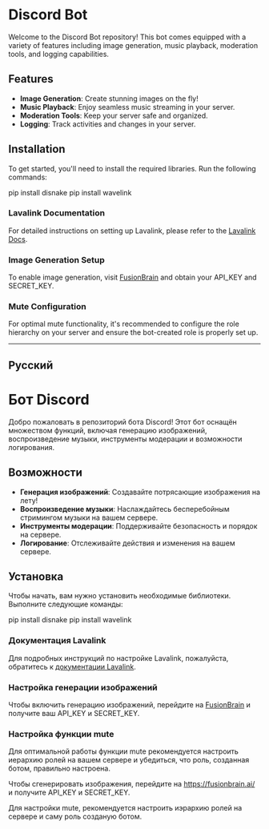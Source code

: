 # Discord Bot

Welcome to the Discord Bot repository! This bot comes equipped with a variety of features including image generation, music playback, moderation tools, and logging capabilities. 

## Features

- **Image Generation**: Create stunning images on the fly!
- **Music Playback**: Enjoy seamless music streaming in your server.
- **Moderation Tools**: Keep your server safe and organized.
- **Logging**: Track activities and changes in your server.

## Installation

To get started, you'll need to install the required libraries. Run the following commands:

pip install disnake
pip install wavelink


### Lavalink Documentation

For detailed instructions on setting up Lavalink, please refer to the [Lavalink Docs](https://lavalink.dev/getting-started/index.html).

### Image Generation Setup

To enable image generation, visit [FusionBrain](https://fusionbrain.ai/) and obtain your API_KEY and SECRET_KEY.

### Mute Configuration

For optimal mute functionality, it's recommended to configure the role hierarchy on your server and ensure the bot-created role is properly set up.

---

## Русский

# Бот Discord

Добро пожаловать в репозиторий бота Discord! Этот бот оснащён множеством функций, включая генерацию изображений, воспроизведение музыки, инструменты модерации и возможности логирования.

## Возможности

- **Генерация изображений**: Создавайте потрясающие изображения на лету!
- **Воспроизведение музыки**: Наслаждайтесь бесперебойным стримингом музыки на вашем сервере.
- **Инструменты модерации**: Поддерживайте безопасность и порядок на сервере.
- **Логирование**: Отслеживайте действия и изменения на вашем сервере.

## Установка

Чтобы начать, вам нужно установить необходимые библиотеки. Выполните следующие команды:

pip install disnake
pip install wavelink


### Документация Lavalink

Для подробных инструкций по настройке Lavalink, пожалуйста, обратитесь к [документации Lavalink](https://lavalink.dev/getting-started/index.html).

### Настройка генерации изображений

Чтобы включить генерацию изображений, перейдите на [FusionBrain](https://fusionbrain.ai/) и получите ваш API_KEY и SECRET_KEY.

### Настройка функции mute

Для оптимальной работы функции mute рекомендуется настроить иерархию ролей на вашем сервере и убедиться, что роль, созданная ботом, правильно настроена.

Чтобы сгенерировать изображения, перейдите на https://fusionbrain.ai/ и получите API_KEY и SECRET_KEY.

Для настройки mute, рекомендуется настроить иэрархию ролей на сервере и саму роль созданую ботом.


